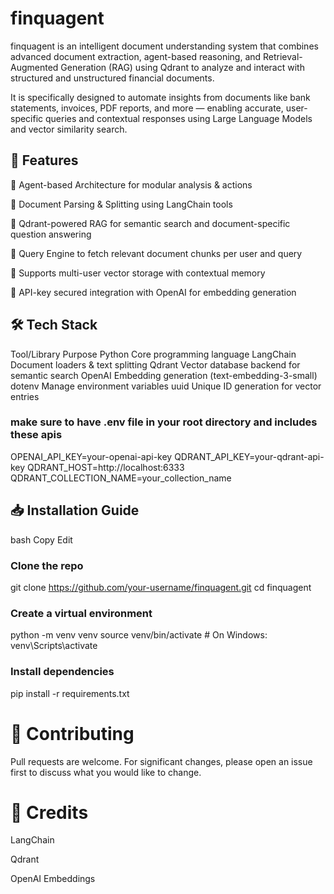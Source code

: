 # finquagent

finquagent is an intelligent document understanding system that combines advanced document extraction, agent-based reasoning, and Retrieval-Augmented Generation (RAG) using Qdrant to analyze and interact with structured and unstructured financial documents.

It is specifically designed to automate insights from documents like bank statements, invoices, PDF reports, and more — enabling accurate, user-specific queries and contextual responses using Large Language Models and vector similarity search.

## 🚀 Features
🧠 Agent-based Architecture for modular analysis & actions

📑 Document Parsing & Splitting using LangChain tools

🧭 Qdrant-powered RAG for semantic search and document-specific question answering

💬 Query Engine to fetch relevant document chunks per user and query

📂 Supports multi-user vector storage with contextual memory

🔐 API-key secured integration with OpenAI for embedding generation

## 🛠️ Tech Stack

Tool/Library	                Purpose
Python	                     Core programming language
LangChain	                   Document loaders & text splitting
Qdrant	                     Vector database backend for semantic search
OpenAI	                     Embedding generation (text-embedding-3-small)
dotenv	                     Manage environment variables
uuid	                       Unique ID generation for vector entries

### make sure to have .env file in your root directory and includes these apis
OPENAI_API_KEY=your-openai-api-key
QDRANT_API_KEY=your-qdrant-api-key
QDRANT_HOST=http://localhost:6333
QDRANT_COLLECTION_NAME=your_collection_name


## 📥 Installation Guide
bash
Copy
Edit
### Clone the repo
git clone https://github.com/your-username/finquagent.git
cd finquagent

### Create a virtual environment
python -m venv venv
source venv/bin/activate  # On Windows: venv\Scripts\activate

### Install dependencies
pip install -r requirements.txt


# 🤝 Contributing
Pull requests are welcome. For significant changes, please open an issue first to discuss what you would like to change.

# 🧠 Credits
LangChain

Qdrant

OpenAI Embeddings

